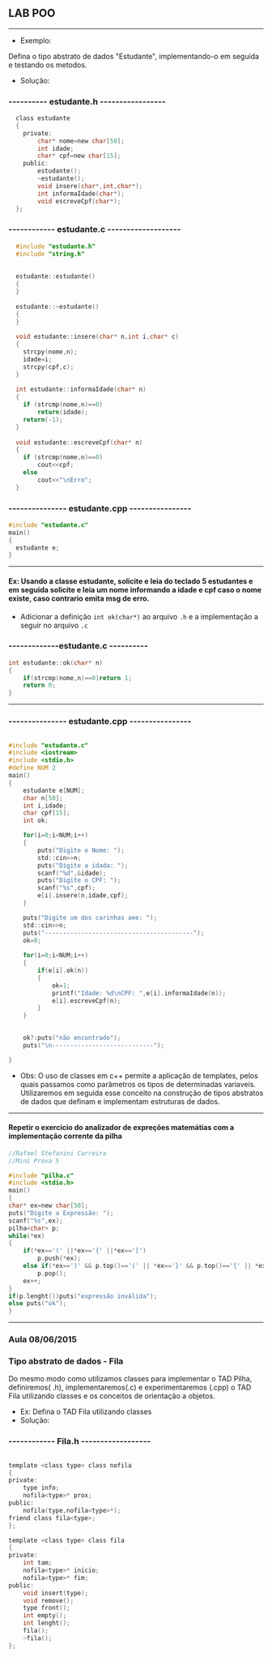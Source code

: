 ## LAB POO

-------------

- Exemplo:

Defina o tipo abstrato de dados "Estudante", implementando-o em seguida e testando os metodos.

- Solução:

### ----------  estudante.h -----------------

```c
  class estudante
  {
  	private:
  		char* nome=new char[50];
  		int idade;
  		char* cpf=new char[15];
  	public:
  		estudante();
  		~estudante();
  		void insere(char*,int,char*);
  		int informaIdade(char*);
  		void escreveCpf(char*);
  };
```


### ------------ estudante.c -------------------

```c  
  #include "estudante.h"
  #include "string.h"
  
  
  estudante::estudante()
  {
  }
  
  estudante::~estudante()
  {
  }
  
  void estudante::insere(char* n,int i,char* c)
  {
  	strcpy(nome,n);
  	idade=i;
  	strcpy(cpf,c);
  }
  
  int estudante::informaIdade(char* n)
  {
  	if (strcmp(nome,n)==0)
  		return(idade);
  	return(-1);
  }
  
  void estudante::escreveCpf(char* n)
  {
  	if (strcmp(nome,n)==0)
  		cout<<cpf;
  	else
  		cout<<"\nErro";
  }
```
### --------------- estudante.cpp ----------------

```c
#include "estudante.c"
main()
{
  estudante e;
}

```

------------

#### Ex: Usando a classe estudante, solicite e leia do teclado 5 estudantes e em seguida solicite e leia um nome informando a idade e cpf caso o nome existe, caso contrario emita msg de erro.

- Adicionar a definição `int ok(char*)` ao arquivo `.h` e a implementação a seguir no arquivo `.c`

###  -------------estudante.c ----------

```c
int estudante::ok(char* n)
{
	if(strcmp(nome,n)==0)return 1;
	return 0;
}
```

--------------

### --------------- estudante.cpp ----------------

```c

#include "estudante.c"
#include <iostream>
#include <stdio.h>
#define NUM 2
main()
{
	estudante e[NUM];
	char n[50];
	int i,idade;
	char cpf[15];
	int ok;

	for(i=0;i<NUM;i++)
	{
		puts("Digite o Nome: ");
		std::cin>>n;
		puts("Digite a idada: ");
		scanf("%d",&idade);
		puts("Digite o CPF: ");
		scanf("%s",cpf);
		e[i].insere(n,idade,cpf);
	}

	puts("Digite um dos carinhas aee: ");
	std::cin>>n;
	puts("-----------------------------------------");
	ok=0;
	
	for(i=0;i<NUM;i++)
	{
		if(e[i].ok(n))
		{
			ok=1;
			printf("Idade: %d\nCPF: ",e[i].informaIdade(n));
			e[i].escreveCpf(n);
		}
	}

	
	ok?:puts("não encontrado");
	puts("\n----------------------------");

}

```
- Obs: O uso de classes em c++ permite a aplicação de templates, pelos quais passamos como parâmetros os tipos de determinadas variaveis. Utilizaremos em seguida esse conceito na construção de tipos abstratos de dados que definam e implementam estruturas de dados.

-------

#### Repetir o exercicio do analizador de expreções matemátias com a implementação corrente da pilha
```c
//Rafael Stefanini Carreira
//Mini Prova 5

#include "pilha.c"
#include <stdio.h>
main()
{
char* ex=new char[50];
puts("Digite a Expressão: ");
scanf("%s",ex);
pilha<char> p;
while(*ex)
{
	if(*ex=='(' ||*ex=='{' ||*ex=='[')
		p.push(*ex);
	else if(*ex==')' && p.top()=='(' || *ex=='}' && p.top()=='{' || *ex==']' && p.top()=='[')
		p.pop();
	ex++;
}
if(p.lenght())puts("expressão inválida");
else puts("ok");
}	

```

-------
### Aula 08/06/2015

### Tipo abstrato de dados - Fila

Do mesmo modo como utilizamos classes para implementar o TAD Pilha, definiremos( .h), implementaremos(.c) e experimentaremos (.cpp) o TAD Fila utilizando classes e os conceitos de orientação a objetos.

- Ex: Defina o TAD Fila utilizando classes
- Solução:

### ------------ Fila.h ------------------

```c

template <class type> class nofila
{
private:
	type info;
	nofila<type>* prox;
public:
	nofila(type,nofila<type>*);
friend class fila<type>;
};

template <class type> class fila
{
private:
	int tam;
	nofila<type>* inicio;
	nofila<type>* fim;
public:
	void insert(type);
	void remove();
	type front();
	int empty();
	int lenght();
	fila();
	~fila();
};

```



